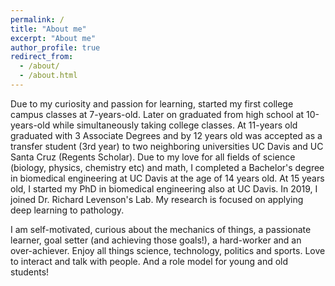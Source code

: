 ```yaml
---
permalink: /
title: "About me"
excerpt: "About me"
author_profile: true
redirect_from: 
  - /about/
  - /about.html
---
```


Due to my curiosity and passion for learning, started my first college campus classes at 7-years-old. Later on graduated from high school at 10-years-old while simultaneously taking college classes. At 11-years old graduated with 3 Associate Degrees and by 12 years old was accepted as a transfer student (3rd year) to two neighboring universities UC Davis and UC Santa Cruz (Regents Scholar). Due to my love for all fields of science (biology, physics, chemistry etc) and math, I completed a Bachelor's degree in biomedical engineering at UC Davis at the age of 14 years old. At 15 years old, I started my PhD in biomedical engineering also at UC Davis. In 2019, I joined Dr. Richard Levenson's Lab. My research is focused on applying deep learning to pathology.


I am self-motivated, curious about the mechanics of things, a passionate learner, goal setter (and achieving those goals!), a hard-worker and an over-achiever. Enjoy all things science, technology, politics and sports. Love to interact and talk with people. And a role model for young and old students!

